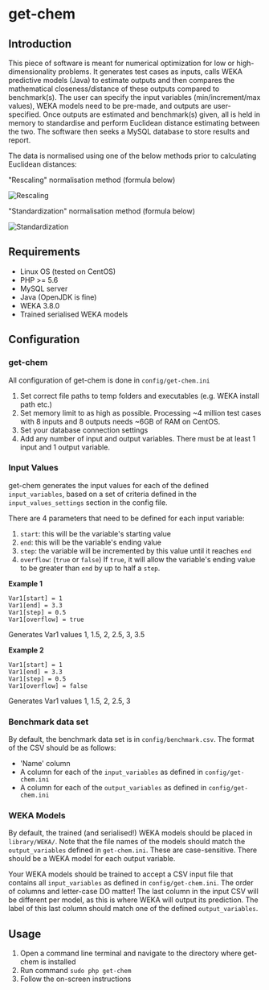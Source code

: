 # get-chem

## Introduction

This piece of software is meant for numerical optimization for low or high-dimensionality problems. It generates test cases as inputs, calls WEKA predictive models (Java) to estimate outputs and then compares the mathematical closeness/distance of these outputs compared to benchmark(s). The user can specify the input variables (min/increment/max values), WEKA models need to be pre-made, and outputs are user-specified. Once outputs are estimated and benchmark(s) given, all is held in memory to standardise and perform Euclidean distance estimating between the two. The software then seeks a MySQL database to store results and report.


The data is normalised using one of the below methods prior to calculating Euclidean distances:

"Rescaling" normalisation method (formula below)

![Rescaling](https://wikimedia.org/api/rest_v1/media/math/render/svg/358923abc154221bb5022fc329061f6fc4dcc69f)

"Standardization" normalisation method (formula below)

![Standardization](https://wikimedia.org/api/rest_v1/media/math/render/svg/b0aa2e7d203db1526c577192f2d9102b718eafd5)



## Requirements

- Linux OS (tested on CentOS)
- PHP >= 5.6
- MySQL server
- Java (OpenJDK is fine)
- WEKA 3.8.0
- Trained serialised WEKA models

## Configuration

### get-chem

All configuration of get-chem is done in `config/get-chem.ini`

1. Set correct file paths to temp folders and executables (e.g. WEKA install path etc.)
2. Set memory limit to as high as possible. Processing ~4 million test cases with 8 inputs and 8 outputs needs ~6GB of RAM on CentOS.
3. Set your database connection settings
4. Add any number of input and output variables. There must be at least 1 input and 1 output variable.

### Input Values

get-chem generates the input values for each of the defined `input_variables`, based on a set of criteria defined in the `input_values_settings` section in the config file.

There are 4 parameters that need to be defined for each input variable:

1. `start`: this will be the variable's starting value
2. `end`: this will be the variable's ending value
3. `step`: the variable will be incremented by this value until it reaches `end`
4. `overflow`: (`true` or `false`) If `true`, it will allow the variable's ending value to be greater than `end` by up to half a `step`.

**Example 1**
```
Var1[start] = 1
Var1[end] = 3.3
Var1[step] = 0.5
Var1[overflow] = true
```
Generates Var1 values 1, 1.5, 2, 2.5, 3, 3.5

**Example 2**
```
Var1[start] = 1
Var1[end] = 3.3
Var1[step] = 0.5
Var1[overflow] = false
```
Generates Var1 values 1, 1.5, 2, 2.5, 3

### Benchmark data set

By default, the benchmark data set is in `config/benchmark.csv`. The format of the CSV should be as follows:
- 'Name' column
- A column for each of the `input_variables` as defined in `config/get-chem.ini`
- A column for each of the `output_variables` as defined in `config/get-chem.ini`

### WEKA Models

By default, the trained (and serialised!) WEKA models should be placed in `library/WEKA/`. Note that the file names of the models should match the `output_variables` defined in `get-chem.ini`. These are case-sensitive. There should be a WEKA model for each output variable.

Your WEKA models should be trained to accept a CSV input file that contains all `input_variables` as defined in `config/get-chem.ini`. The order of columns and letter-case DO matter! The last column in the input CSV will be different per model, as this is where WEKA will output its prediction. The label of this last column should match one of the defined `output_variables`.

## Usage

1. Open a command line terminal and navigate to the directory where get-chem is installed
2. Run command `sudo php get-chem`
3. Follow the on-screen instructions
